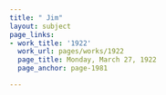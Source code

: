 ```yaml
---
title: " Jim"
layout: subject
page_links:
- work_title: '1922'
  work_url: pages/works/1922
  page_title: Monday, March 27, 1922
  page_anchor: page-1981

---
```

